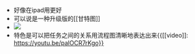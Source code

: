 - 好像在ipad用更好
- 可以说是一种升级版的[[甘特图]]
- ![](https://firebasestorage.googleapis.com/v0/b/firescript-577a2.appspot.com/o/imgs%2Fapp%2Fxinyiheng%2FAVXMAyDuEb.png?alt=media&token=9bdc4f39-c055-47de-9250-15dd9ca85e01)
- 特色是可以把任务之间的关系用流程图清晰地表达出来{{[[video]]: https://youtu.be/palOCR7rKgo}}
